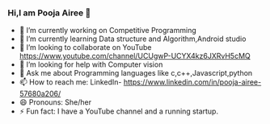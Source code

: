 ### Hi,I am Pooja Airee 👋


<!--**AIREEXZIP2/AIREEXZIP2** is a ✨ _special_ ✨ repository because its `README.md` (this file) appears on your GitHub profile.-->


- 🔭 I’m currently working on Competitive Programming 
- 🌱 I’m currently learning Data structure and Algorithm,Android studio 
- 👯 I’m looking to collaborate on YouTube  https://www.youtube.com/channel/UCUgwP-UCYX4kz6JXRvH5cMQ
- 🤔 I’m looking for help with Computer vision 
- 💬 Ask me about Programming languages like c,c++,Javascript,python
- 📫 How to reach me: LinkedIn- https://www.linkedin.com/in/pooja-airee-57680a206/
- 😄 Pronouns: She/her
- ⚡ Fun fact: I have a YouTube channel and a running startup.
